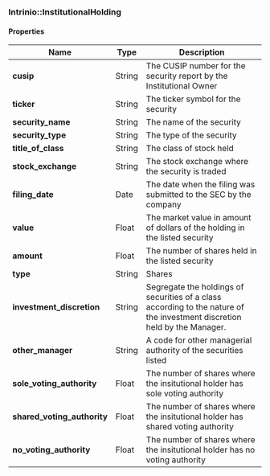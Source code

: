 

[//]: # (CLASS:Intrinio::InstitutionalHolding)

[//]: # (KIND:object)

### Intrinio::InstitutionalHolding

#### Properties

[//]: # (START_DEFINITION)

Name | Type | Description
------------ | ------------- | -------------
**cusip** | String | The CUSIP number for the security report by the Institutional Owner &nbsp;
**ticker** | String | The ticker symbol for the security &nbsp;
**security_name** | String | The name of the security &nbsp;
**security_type** | String | The type of the security &nbsp;
**title_of_class** | String | The class of stock held &nbsp;
**stock_exchange** | String | The stock exchange where the security is traded &nbsp;
**filing_date** | Date | The date when the filing was submitted to the SEC by the company &nbsp;
**value** | Float | The market value in amount of dollars of the holding in the listed security &nbsp;
**amount** | Float | The number of shares held in the listed security &nbsp;
**type** | String | Shares &nbsp;
**investment_discretion** | String | Segregate the holdings of securities of a class according to the nature of the investment discretion held by the Manager. &nbsp;
**other_manager** | String | A code for other managerial authority of the securities listed &nbsp;
**sole_voting_authority** | Float | The number of shares where the insitutional holder has sole voting authority &nbsp;
**shared_voting_authority** | Float | The number of shares where the insitutional holder has shared voting authority &nbsp;
**no_voting_authority** | Float | The number of shares where the insitutional holder has no voting authority &nbsp;

[//]: # (END_DEFINITION)




